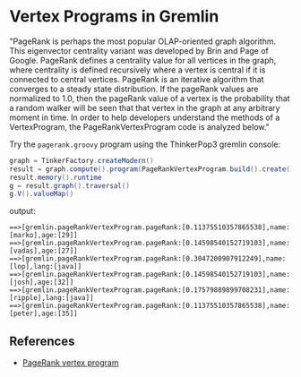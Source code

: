 
# Vertex Programs in Gremlin 

"PageRank is perhaps the most popular OLAP-oriented graph algorithm. This eigenvector centrality variant was developed by Brin and Page of Google. PageRank defines a centrality value for all vertices in the graph, where centrality is defined recursively where a vertex is central if it is connected to central vertices. PageRank is an iterative algorithm that converges to a steady state distribution. If the pageRank values are normalized to 1.0, then the pageRank value of a vertex is the probability that a random walker will be seen that that vertex in the graph at any arbitrary moment in time. In order to help developers understand the methods of a VertexProgram, the PageRankVertexProgram code is analyzed below."

Try the `pagerank.groovy` program using the ThinkerPop3 gremlin console:

```java
graph = TinkerFactory.createModern()
result = graph.compute().program(PageRankVertexProgram.build().create()).submit().get()
result.memory().runtime
g = result.graph().traversal()
g.V().valueMap()
```
output:
```
==>[gremlin.pageRankVertexProgram.pageRank:[0.11375510357865538],name:[marko],age:[29]]
==>[gremlin.pageRankVertexProgram.pageRank:[0.14598540152719103],name:[vadas],age:[27]]
==>[gremlin.pageRankVertexProgram.pageRank:[0.3047200907912249],name:[lop],lang:[java]]
==>[gremlin.pageRankVertexProgram.pageRank:[0.14598540152719103],name:[josh],age:[32]]
==>[gremlin.pageRankVertexProgram.pageRank:[0.17579889899708231],name:[ripple],lang:[java]]
==>[gremlin.pageRankVertexProgram.pageRank:[0.11375510357865538],name:[peter],age:[35]]
```

## References

- [PageRank vertex program](http://tinkerpop.apache.org/docs/current/reference/#pagerankvertexprogram)
